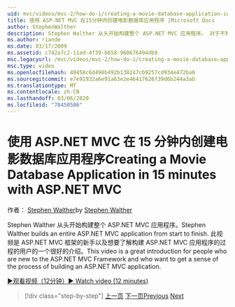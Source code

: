 ```yaml
---
uid: mvc/videos/mvc-2/how-do-i/creating-a-movie-database-application-in-15-minutes-with-aspnet-mvc
title: 使用 ASP.NET MVC 在15分钟内创建电影数据库应用程序 |Microsoft Docs
author: StephenWalther
description: Stephen Walther 从头开始构建整个 ASP.NET MVC 应用程序。 对于不熟悉 ASP.NET MVC F ... 的用户来说，此视频是一个很好的介绍。
ms.author: riande
ms.date: 03/17/2009
ms.assetid: c742a7c2-11ed-4f39-b658-960676494db9
msc.legacyurl: /mvc/videos/mvc-2/how-do-i/creating-a-movie-database-application-in-15-minutes-with-aspnet-mvc
msc.type: video
ms.openlocfilehash: 49458c6d498b492b138247cb9257cd934e472ba6
ms.sourcegitcommit: e7e91932a6e91a63e2e46417626f39d6b244a3ab
ms.translationtype: MT
ms.contentlocale: zh-CN
ms.lasthandoff: 03/06/2020
ms.locfileid: "78450506"
---
```

# <a name="creating-a-movie-database-application-in-15-minutes-with-aspnet-mvc"></a><span data-ttu-id="209e7-104">使用 ASP.NET MVC 在 15 分钟内创建电影数据库应用程序</span><span class="sxs-lookup"><span data-stu-id="209e7-104">Creating a Movie Database Application in 15 minutes with ASP.NET MVC</span></span>

<span data-ttu-id="209e7-105">作者： [Stephen Walther](https://github.com/StephenWalther)</span><span class="sxs-lookup"><span data-stu-id="209e7-105">by [Stephen Walther](https://github.com/StephenWalther)</span></span>

<span data-ttu-id="209e7-106">Stephen Walther 从头开始构建整个 ASP.NET MVC 应用程序。</span><span class="sxs-lookup"><span data-stu-id="209e7-106">Stephen Walther builds an entire ASP.NET MVC application from start to finish.</span></span> <span data-ttu-id="209e7-107">此视频是 ASP.NET MVC 框架的新手以及想要了解构建 ASP.NET MVC 应用程序的过程的用户的一个很好的介绍。</span><span class="sxs-lookup"><span data-stu-id="209e7-107">This video is a great introduction for people who are new to the ASP.NET MVC Framework and who want to get a sense of the process of building an ASP.NET MVC application.</span></span>

[<span data-ttu-id="209e7-108">&#9654;观看视频（12分钟）</span><span class="sxs-lookup"><span data-stu-id="209e7-108">&#9654; Watch video (12 minutes)</span></span>](https://channel9.msdn.com/Blogs/ASP-NET-Site-Videos/creating-a-movie-database-application-in-15-minutes-with-aspnet-mvc)

> [!div class="step-by-step"]
> <span data-ttu-id="209e7-109">[上一页](creating-a-tasklist-application-with-aspnet-mvc.md)
> [下一页](understanding-models-views-and-controllers.md)</span><span class="sxs-lookup"><span data-stu-id="209e7-109">[Previous](creating-a-tasklist-application-with-aspnet-mvc.md)
[Next](understanding-models-views-and-controllers.md)</span></span>
